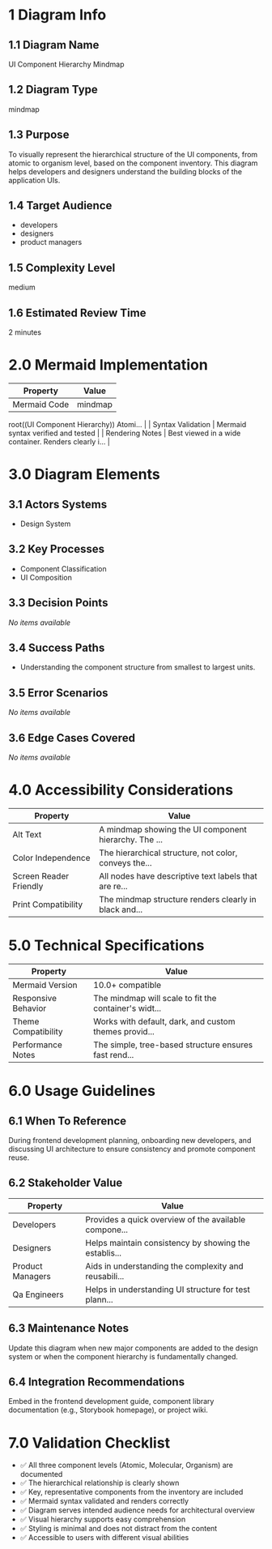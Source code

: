 # 1 Diagram Info

## 1.1 Diagram Name

UI Component Hierarchy Mindmap

## 1.2 Diagram Type

mindmap

## 1.3 Purpose

To visually represent the hierarchical structure of the UI components, from atomic to organism level, based on the component inventory. This diagram helps developers and designers understand the building blocks of the application UIs.

## 1.4 Target Audience

- developers
- designers
- product managers

## 1.5 Complexity Level

medium

## 1.6 Estimated Review Time

2 minutes

# 2.0 Mermaid Implementation

| Property | Value |
|----------|-------|
| Mermaid Code | mindmap
  root((UI Component Hierarchy))
    Atomi... |
| Syntax Validation | Mermaid syntax verified and tested |
| Rendering Notes | Best viewed in a wide container. Renders clearly i... |

# 3.0 Diagram Elements

## 3.1 Actors Systems

- Design System

## 3.2 Key Processes

- Component Classification
- UI Composition

## 3.3 Decision Points

*No items available*

## 3.4 Success Paths

- Understanding the component structure from smallest to largest units.

## 3.5 Error Scenarios

*No items available*

## 3.6 Edge Cases Covered

*No items available*

# 4.0 Accessibility Considerations

| Property | Value |
|----------|-------|
| Alt Text | A mindmap showing the UI component hierarchy. The ... |
| Color Independence | The hierarchical structure, not color, conveys the... |
| Screen Reader Friendly | All nodes have descriptive text labels that are re... |
| Print Compatibility | The mindmap structure renders clearly in black and... |

# 5.0 Technical Specifications

| Property | Value |
|----------|-------|
| Mermaid Version | 10.0+ compatible |
| Responsive Behavior | The mindmap will scale to fit the container's widt... |
| Theme Compatibility | Works with default, dark, and custom themes provid... |
| Performance Notes | The simple, tree-based structure ensures fast rend... |

# 6.0 Usage Guidelines

## 6.1 When To Reference

During frontend development planning, onboarding new developers, and discussing UI architecture to ensure consistency and promote component reuse.

## 6.2 Stakeholder Value

| Property | Value |
|----------|-------|
| Developers | Provides a quick overview of the available compone... |
| Designers | Helps maintain consistency by showing the establis... |
| Product Managers | Aids in understanding the complexity and reusabili... |
| Qa Engineers | Helps in understanding UI structure for test plann... |

## 6.3 Maintenance Notes

Update this diagram when new major components are added to the design system or when the component hierarchy is fundamentally changed.

## 6.4 Integration Recommendations

Embed in the frontend development guide, component library documentation (e.g., Storybook homepage), or project wiki.

# 7.0 Validation Checklist

- ✅ All three component levels (Atomic, Molecular, Organism) are documented
- ✅ The hierarchical relationship is clearly shown
- ✅ Key, representative components from the inventory are included
- ✅ Mermaid syntax validated and renders correctly
- ✅ Diagram serves intended audience needs for architectural overview
- ✅ Visual hierarchy supports easy comprehension
- ✅ Styling is minimal and does not distract from the content
- ✅ Accessible to users with different visual abilities

